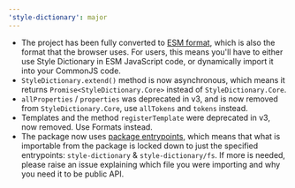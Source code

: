 ```yaml
---
'style-dictionary': major
---
```


- The project has been fully converted to [ESM format](https://nodejs.org/api/esm.html), which is also the format that the browser uses.
  For users, this means you'll have to either use Style Dictionary in ESM JavaScript code, or dynamically import it into your CommonJS code.
- `StyleDictionary.extend()` method is now asynchronous, which means it returns `Promise<StyleDictionary.Core>` instead of `StyleDictionary.Core`.
- `allProperties` / `properties` was deprecated in v3, and is now removed from `StyleDictionary.Core`, use `allTokens` and `tokens` instead.
- Templates and the method `registerTemplate` were deprecated in v3, now removed. Use Formats instead.
- The package now uses [package entrypoints](https://nodejs.org/api/packages.html), which means that what is importable from the package is locked down to just the specified entrypoints: `style-dictionary` & `style-dictionary/fs`. If more is needed, please raise an issue explaining which file you were importing and why you need it to be public API.